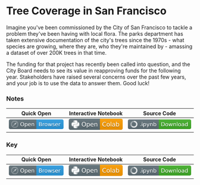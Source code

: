 # Tree Coverage in San Francisco

Imagine you've been commissioned by the City of San Francisco to tackle a problem they've been having with local flora. The parks department has taken extensive documentation of the city's trees since the 1970s - what species are growing, where they are, who they're maintained by - amassing a dataset of over 200K trees in that time.

The funding for that project has recently been called into question, and the City Board needs to see its value in reapproving funds for the following year. Stakeholders have raised several concerns over the past few years, and your job is to use the data to answer them. Good luck!

### Notes
| Quick Open | Interactive Notebook | Source Code  |
| :---------: | :-----------: | :------------: |
| [![Link](../../tools/buttons/open-browser.svg)](https://files.node.ishaandey.com/week-1/workshop/intro_key.html) | [![Link](../../tools/buttons/open-colab.svg)](https://colab.research.google.com/github/ishaandey/node/blob/master/week-1/workshop/intro_notes.ipynb) | [![Link](../../tools/buttons/download-ipynb.svg)](https://files.node.ishaandey.com/week-1/workshop/intro_notes.ipynb) |

### Key
| Quick Open | Interactive Notebook | Source Code  |
| :---------: | :-----------: | :------------: |
| [![Link](../../tools/buttons/open-browser.svg)](https://files.node.ishaandey.com/week-1/workshop/intro_key.html) | [![Link](../../tools/buttons/open-colab.svg)](https://colab.research.google.com/github/ishaandey/node/blob/master/week-1/workshop/intro_key.ipynb) | [![Link](../../tools/buttons/download-ipynb.svg)](https://files.node.ishaandey.com/week-1/workshop/intro_key.ipynb) |

